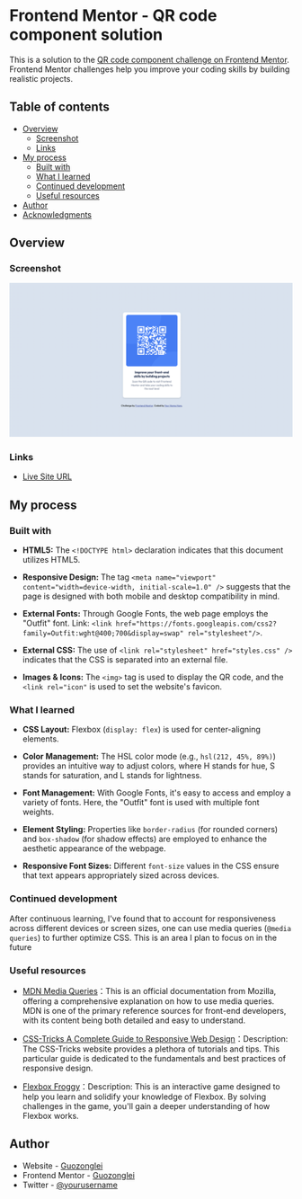 # Frontend Mentor - QR code component solution

This is a solution to the [QR code component challenge on Frontend Mentor](https://www.frontendmentor.io/challenges/qr-code-component-iux_sIO_H). Frontend Mentor challenges help you improve your coding skills by building realistic projects.

## Table of contents

- [Overview](#overview)
  - [Screenshot](#screenshot)
  - [Links](#links)
- [My process](#my-process)
  - [Built with](#built-with)
  - [What I learned](#what-i-learned)
  - [Continued development](#continued-development)
  - [Useful resources](#useful-resources)
- [Author](#author)
- [Acknowledgments](#acknowledgments)

## Overview

### Screenshot

![Screenshot](design/screenshot.png)

### Links

- [Live Site URL](https://guozonglei.github.io/qr-code-component/)

## My process

### Built with

- **HTML5:** The `<!DOCTYPE html>` declaration indicates that this document utilizes HTML5.

- **Responsive Design:** The tag `<meta name="viewport" content="width=device-width, initial-scale=1.0" />` suggests that the page is designed with both mobile and desktop compatibility in mind.

- **External Fonts:** Through Google Fonts, the web page employs the "Outfit" font. Link: `<link href="https://fonts.googleapis.com/css2?family=Outfit:wght@400;700&display=swap" rel="stylesheet"/>`.

- **External CSS:** The use of `<link rel="stylesheet" href="styles.css" />` indicates that the CSS is separated into an external file.

- **Images & Icons:** The `<img>` tag is used to display the QR code, and the `<link rel="icon"` is used to set the website's favicon.

### What I learned

- **CSS Layout:** Flexbox (`display: flex`) is used for center-aligning elements.

- **Color Management:** The HSL color mode (e.g., `hsl(212, 45%, 89%)`) provides an intuitive way to adjust colors, where H stands for hue, S stands for saturation, and L stands for lightness.

- **Font Management:** With Google Fonts, it's easy to access and employ a variety of fonts. Here, the "Outfit" font is used with multiple font weights.

- **Element Styling:** Properties like `border-radius` (for rounded corners) and `box-shadow` (for shadow effects) are employed to enhance the aesthetic appearance of the webpage.

- **Responsive Font Sizes:** Different `font-size` values in the CSS ensure that text appears appropriately sized across devices.

### Continued development

After continuous learning, I've found that to account for responsiveness across different devices or screen sizes, one can use media queries (`@media queries`) to further optimize CSS. This is an area I plan to focus on in the future

### Useful resources

- [MDN Media Queries](https://developer.mozilla.org/en-US/docs/Web/CSS/CSS_media_queries/Using_media_queries)：This is an official documentation from Mozilla, offering a comprehensive explanation on how to use media queries. MDN is one of the primary reference sources for front-end developers, with its content being both detailed and easy to understand.

- [CSS-Tricks A Complete Guide to Responsive Web Design](https://css-tricks.com/snippets/css/a-guide-to-flexbox/)：Description: The CSS-Tricks website provides a plethora of tutorials and tips. This particular guide is dedicated to the fundamentals and best practices of responsive design.

- [Flexbox Froggy](https://flexboxfroggy.com/)：Description: This is an interactive game designed to help you learn and solidify your knowledge of Flexbox. By solving challenges in the game, you'll gain a deeper understanding of how Flexbox works.

## Author

- Website - [Guozonglei](https://www.your-site.com)
- Frontend Mentor - [Guozonglei](https://www.frontendmentor.io/profile/Guozonglei)
- Twitter - [@yourusername](https://www.twitter.com/guozonglei)
